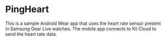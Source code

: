 PingHeart
=========

This is a sample Android Wear app that uses the heart rate sensor present in Samsung Gear Live watches.
The mobile app connects to Kii Cloud to send the heart rate data.
